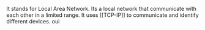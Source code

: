 It stands for Local Area Network.
Its a local network that communicate with each other in a limited range.
It uses [[TCP-IP]] to communicate and identify different devices.
oui